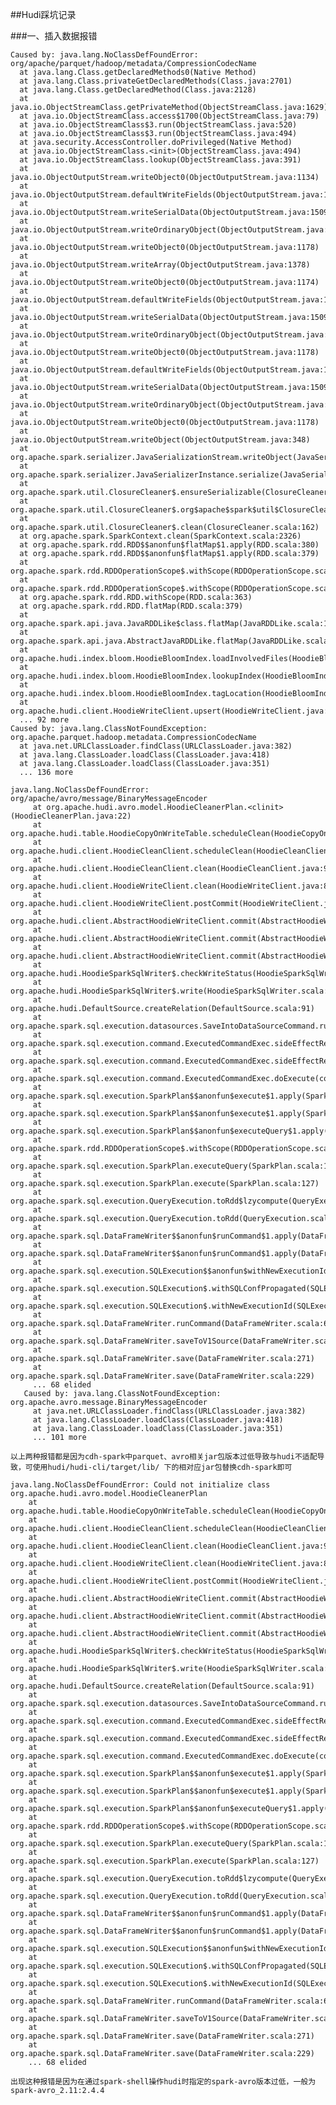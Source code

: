 ##Hudi踩坑记录

###一、插入数据报错

    Caused by: java.lang.NoClassDefFoundError: org/apache/parquet/hadoop/metadata/CompressionCodecName
      at java.lang.Class.getDeclaredMethods0(Native Method)
      at java.lang.Class.privateGetDeclaredMethods(Class.java:2701)
      at java.lang.Class.getDeclaredMethod(Class.java:2128)
      at java.io.ObjectStreamClass.getPrivateMethod(ObjectStreamClass.java:1629)
      at java.io.ObjectStreamClass.access$1700(ObjectStreamClass.java:79)
      at java.io.ObjectStreamClass$3.run(ObjectStreamClass.java:520)
      at java.io.ObjectStreamClass$3.run(ObjectStreamClass.java:494)
      at java.security.AccessController.doPrivileged(Native Method)
      at java.io.ObjectStreamClass.<init>(ObjectStreamClass.java:494)
      at java.io.ObjectStreamClass.lookup(ObjectStreamClass.java:391)
      at java.io.ObjectOutputStream.writeObject0(ObjectOutputStream.java:1134)
      at java.io.ObjectOutputStream.defaultWriteFields(ObjectOutputStream.java:1548)
      at java.io.ObjectOutputStream.writeSerialData(ObjectOutputStream.java:1509)
      at java.io.ObjectOutputStream.writeOrdinaryObject(ObjectOutputStream.java:1432)
      at java.io.ObjectOutputStream.writeObject0(ObjectOutputStream.java:1178)
      at java.io.ObjectOutputStream.writeArray(ObjectOutputStream.java:1378)
      at java.io.ObjectOutputStream.writeObject0(ObjectOutputStream.java:1174)
      at java.io.ObjectOutputStream.defaultWriteFields(ObjectOutputStream.java:1548)
      at java.io.ObjectOutputStream.writeSerialData(ObjectOutputStream.java:1509)
      at java.io.ObjectOutputStream.writeOrdinaryObject(ObjectOutputStream.java:1432)
      at java.io.ObjectOutputStream.writeObject0(ObjectOutputStream.java:1178)
      at java.io.ObjectOutputStream.defaultWriteFields(ObjectOutputStream.java:1548)
      at java.io.ObjectOutputStream.writeSerialData(ObjectOutputStream.java:1509)
      at java.io.ObjectOutputStream.writeOrdinaryObject(ObjectOutputStream.java:1432)
      at java.io.ObjectOutputStream.writeObject0(ObjectOutputStream.java:1178)
      at java.io.ObjectOutputStream.writeObject(ObjectOutputStream.java:348)
      at org.apache.spark.serializer.JavaSerializationStream.writeObject(JavaSerializer.scala:43)
      at org.apache.spark.serializer.JavaSerializerInstance.serialize(JavaSerializer.scala:100)
      at org.apache.spark.util.ClosureCleaner$.ensureSerializable(ClosureCleaner.scala:400)
      at org.apache.spark.util.ClosureCleaner$.org$apache$spark$util$ClosureCleaner$$clean(ClosureCleaner.scala:393)
      at org.apache.spark.util.ClosureCleaner$.clean(ClosureCleaner.scala:162)
      at org.apache.spark.SparkContext.clean(SparkContext.scala:2326)
      at org.apache.spark.rdd.RDD$$anonfun$flatMap$1.apply(RDD.scala:380)
      at org.apache.spark.rdd.RDD$$anonfun$flatMap$1.apply(RDD.scala:379)
      at org.apache.spark.rdd.RDDOperationScope$.withScope(RDDOperationScope.scala:151)
      at org.apache.spark.rdd.RDDOperationScope$.withScope(RDDOperationScope.scala:112)
      at org.apache.spark.rdd.RDD.withScope(RDD.scala:363)
      at org.apache.spark.rdd.RDD.flatMap(RDD.scala:379)
      at org.apache.spark.api.java.JavaRDDLike$class.flatMap(JavaRDDLike.scala:126)
      at org.apache.spark.api.java.AbstractJavaRDDLike.flatMap(JavaRDDLike.scala:45)
      at org.apache.hudi.index.bloom.HoodieBloomIndex.loadInvolvedFiles(HoodieBloomIndex.java:195)
      at org.apache.hudi.index.bloom.HoodieBloomIndex.lookupIndex(HoodieBloomIndex.java:146)
      at org.apache.hudi.index.bloom.HoodieBloomIndex.tagLocation(HoodieBloomIndex.java:81)
      at org.apache.hudi.client.HoodieWriteClient.upsert(HoodieWriteClient.java:185)
      ... 92 more
    Caused by: java.lang.ClassNotFoundException: org.apache.parquet.hadoop.metadata.CompressionCodecName
      at java.net.URLClassLoader.findClass(URLClassLoader.java:382)
      at java.lang.ClassLoader.loadClass(ClassLoader.java:418)
      at java.lang.ClassLoader.loadClass(ClassLoader.java:351)
      ... 136 more

    java.lang.NoClassDefFoundError: org/apache/avro/message/BinaryMessageEncoder    
         at org.apache.hudi.avro.model.HoodieCleanerPlan.<clinit>(HoodieCleanerPlan.java:22)
         at org.apache.hudi.table.HoodieCopyOnWriteTable.scheduleClean(HoodieCopyOnWriteTable.java:305)
         at org.apache.hudi.client.HoodieCleanClient.scheduleClean(HoodieCleanClient.java:114)
         at org.apache.hudi.client.HoodieCleanClient.clean(HoodieCleanClient.java:91)
         at org.apache.hudi.client.HoodieWriteClient.clean(HoodieWriteClient.java:835)
         at org.apache.hudi.client.HoodieWriteClient.postCommit(HoodieWriteClient.java:512)
         at org.apache.hudi.client.AbstractHoodieWriteClient.commit(AbstractHoodieWriteClient.java:157)
         at org.apache.hudi.client.AbstractHoodieWriteClient.commit(AbstractHoodieWriteClient.java:101)
         at org.apache.hudi.client.AbstractHoodieWriteClient.commit(AbstractHoodieWriteClient.java:92)
         at org.apache.hudi.HoodieSparkSqlWriter$.checkWriteStatus(HoodieSparkSqlWriter.scala:262)
         at org.apache.hudi.HoodieSparkSqlWriter$.write(HoodieSparkSqlWriter.scala:184)
         at org.apache.hudi.DefaultSource.createRelation(DefaultSource.scala:91)
         at org.apache.spark.sql.execution.datasources.SaveIntoDataSourceCommand.run(SaveIntoDataSourceCommand.scala:45)
         at org.apache.spark.sql.execution.command.ExecutedCommandExec.sideEffectResult$lzycompute(commands.scala:70)
         at org.apache.spark.sql.execution.command.ExecutedCommandExec.sideEffectResult(commands.scala:68)
         at org.apache.spark.sql.execution.command.ExecutedCommandExec.doExecute(commands.scala:86)
         at org.apache.spark.sql.execution.SparkPlan$$anonfun$execute$1.apply(SparkPlan.scala:131)
         at org.apache.spark.sql.execution.SparkPlan$$anonfun$execute$1.apply(SparkPlan.scala:127)
         at org.apache.spark.sql.execution.SparkPlan$$anonfun$executeQuery$1.apply(SparkPlan.scala:155)
         at org.apache.spark.rdd.RDDOperationScope$.withScope(RDDOperationScope.scala:151)
         at org.apache.spark.sql.execution.SparkPlan.executeQuery(SparkPlan.scala:152)
         at org.apache.spark.sql.execution.SparkPlan.execute(SparkPlan.scala:127)
         at org.apache.spark.sql.execution.QueryExecution.toRdd$lzycompute(QueryExecution.scala:80)
         at org.apache.spark.sql.execution.QueryExecution.toRdd(QueryExecution.scala:80)
         at org.apache.spark.sql.DataFrameWriter$$anonfun$runCommand$1.apply(DataFrameWriter.scala:676)
         at org.apache.spark.sql.DataFrameWriter$$anonfun$runCommand$1.apply(DataFrameWriter.scala:676)
         at org.apache.spark.sql.execution.SQLExecution$$anonfun$withNewExecutionId$1.apply(SQLExecution.scala:78)
         at org.apache.spark.sql.execution.SQLExecution$.withSQLConfPropagated(SQLExecution.scala:125)
         at org.apache.spark.sql.execution.SQLExecution$.withNewExecutionId(SQLExecution.scala:73)
         at org.apache.spark.sql.DataFrameWriter.runCommand(DataFrameWriter.scala:676)
         at org.apache.spark.sql.DataFrameWriter.saveToV1Source(DataFrameWriter.scala:285)
         at org.apache.spark.sql.DataFrameWriter.save(DataFrameWriter.scala:271)
         at org.apache.spark.sql.DataFrameWriter.save(DataFrameWriter.scala:229)
         ... 68 elided
       Caused by: java.lang.ClassNotFoundException: org.apache.avro.message.BinaryMessageEncoder
         at java.net.URLClassLoader.findClass(URLClassLoader.java:382)
         at java.lang.ClassLoader.loadClass(ClassLoader.java:418)
         at java.lang.ClassLoader.loadClass(ClassLoader.java:351)
         ... 101 more

    以上两种报错都是因为cdh-spark中parquet、avro相关jar包版本过低导致与hudi不适配导致，可使用hudi/hudi-cli/target/lib/ 下的相对应jar包替换cdh-spark即可

    java.lang.NoClassDefFoundError: Could not initialize class org.apache.hudi.avro.model.HoodieCleanerPlan
        at org.apache.hudi.table.HoodieCopyOnWriteTable.scheduleClean(HoodieCopyOnWriteTable.java:305)
        at org.apache.hudi.client.HoodieCleanClient.scheduleClean(HoodieCleanClient.java:114)
        at org.apache.hudi.client.HoodieCleanClient.clean(HoodieCleanClient.java:91)
        at org.apache.hudi.client.HoodieWriteClient.clean(HoodieWriteClient.java:835)
        at org.apache.hudi.client.HoodieWriteClient.postCommit(HoodieWriteClient.java:512)
        at org.apache.hudi.client.AbstractHoodieWriteClient.commit(AbstractHoodieWriteClient.java:157)
        at org.apache.hudi.client.AbstractHoodieWriteClient.commit(AbstractHoodieWriteClient.java:101)
        at org.apache.hudi.client.AbstractHoodieWriteClient.commit(AbstractHoodieWriteClient.java:92)
        at org.apache.hudi.HoodieSparkSqlWriter$.checkWriteStatus(HoodieSparkSqlWriter.scala:262)
        at org.apache.hudi.HoodieSparkSqlWriter$.write(HoodieSparkSqlWriter.scala:184)
        at org.apache.hudi.DefaultSource.createRelation(DefaultSource.scala:91)
        at org.apache.spark.sql.execution.datasources.SaveIntoDataSourceCommand.run(SaveIntoDataSourceCommand.scala:45)
        at org.apache.spark.sql.execution.command.ExecutedCommandExec.sideEffectResult$lzycompute(commands.scala:70)
        at org.apache.spark.sql.execution.command.ExecutedCommandExec.sideEffectResult(commands.scala:68)
        at org.apache.spark.sql.execution.command.ExecutedCommandExec.doExecute(commands.scala:86)
        at org.apache.spark.sql.execution.SparkPlan$$anonfun$execute$1.apply(SparkPlan.scala:131)
        at org.apache.spark.sql.execution.SparkPlan$$anonfun$execute$1.apply(SparkPlan.scala:127)
        at org.apache.spark.sql.execution.SparkPlan$$anonfun$executeQuery$1.apply(SparkPlan.scala:155)
        at org.apache.spark.rdd.RDDOperationScope$.withScope(RDDOperationScope.scala:151)
        at org.apache.spark.sql.execution.SparkPlan.executeQuery(SparkPlan.scala:152)
        at org.apache.spark.sql.execution.SparkPlan.execute(SparkPlan.scala:127)
        at org.apache.spark.sql.execution.QueryExecution.toRdd$lzycompute(QueryExecution.scala:80)
        at org.apache.spark.sql.execution.QueryExecution.toRdd(QueryExecution.scala:80)
        at org.apache.spark.sql.DataFrameWriter$$anonfun$runCommand$1.apply(DataFrameWriter.scala:676)
        at org.apache.spark.sql.DataFrameWriter$$anonfun$runCommand$1.apply(DataFrameWriter.scala:676)
        at org.apache.spark.sql.execution.SQLExecution$$anonfun$withNewExecutionId$1.apply(SQLExecution.scala:78)
        at org.apache.spark.sql.execution.SQLExecution$.withSQLConfPropagated(SQLExecution.scala:125)
        at org.apache.spark.sql.execution.SQLExecution$.withNewExecutionId(SQLExecution.scala:73)
        at org.apache.spark.sql.DataFrameWriter.runCommand(DataFrameWriter.scala:676)
        at org.apache.spark.sql.DataFrameWriter.saveToV1Source(DataFrameWriter.scala:285)
        at org.apache.spark.sql.DataFrameWriter.save(DataFrameWriter.scala:271)
        at org.apache.spark.sql.DataFrameWriter.save(DataFrameWriter.scala:229)
        ... 68 elided
    
    出现这种报错是因为在通过spark-shell操作hudi时指定的spark-avro版本过低，一般为spark-avro_2.11:2.4.4
        

    
